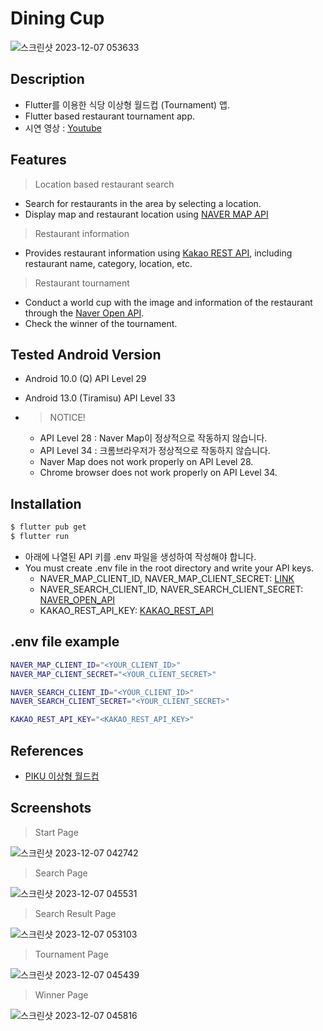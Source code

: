 # Dining Cup

![스크린샷 2023-12-07 053633](https://github.com/jrsky723/dining_cup/assets/67538999/ec2af127-c4c8-4afe-996b-5e59e42a64c4)

## Description

- Flutter를 이용한 식당 이상형 월드컵 (Tournament) 앱.
- Flutter based restaurant tournament app.
- 시연 영상 : [Youtube](https://www.youtube.com/watch?v=9cpY5qG6shI)

## Features

> Location based restaurant search

- Search for restaurants in the area by selecting a location.
- Display map and restaurant location using [NAVER MAP API](https://www.ncloud.com/product/applicationService/maps)

> Restaurant information

- Provides restaurant information using [Kakao REST API](https://developers.kakao.com/docs/latest/ko/local/common), including restaurant name, category, location, etc.

> Restaurant tournament

- Conduct a world cup with the image and information of the restaurant through the [Naver Open API](https://developers.naver.com/docs/serviceapi/search/blog/blog.md).
- Check the winner of the tournament.

## Tested Android Version

- Android 10.0 (Q) API Level 29
- Android 13.0 (Tiramisu) API Level 33

- > NOTICE!
  - API Level 28 : Naver Map이 정상적으로 작동하지 않습니다.
  - API Level 34 : 크롬브라우저가 정상적으로 작동하지 않습니다.
  - Naver Map does not work properly on API Level 28.
  - Chrome browser does not work properly on API Level 34.

## Installation

```bash
$ flutter pub get
$ flutter run
```

- 아래에 나열된 API 키를 .env 파일을 생성하여 작성해야 합니다.
- You must create .env file in the root directory and write your API keys.
  - NAVER_MAP_CLIENT_ID, NAVER_MAP_CLIENT_SECRET: [LINK](https://www.ncloud.com/product/applicationService/maps)
  - NAVER_SEARCH_CLIENT_ID, NAVER_SEARCH_CLIENT_SECRET: [NAVER_OPEN_API](https://developers.naver.com/apps/#/list)
  - KAKAO_REST_API_KEY: [KAKAO_REST_API](https://developers.kakao.com/docs/latest/ko/getting-started/app)

## .env file example

```bash
NAVER_MAP_CLIENT_ID="<YOUR_CLIENT_ID>"
NAVER_MAP_CLIENT_SECRET="<YOUR_CLIENT_SECRET>"

NAVER_SEARCH_CLIENT_ID="<YOUR_CLIENT_ID>"
NAVER_SEARCH_CLIENT_SECRET="<YOUR_CLIENT_SECRET>"

KAKAO_REST_API_KEY="<KAKAO_REST_API_KEY>"
```

## References

- [PIKU 이상형 월드컵](https://www.piku.co.kr/)

## Screenshots

> Start Page

![스크린샷 2023-12-07 042742](https://github.com/jrsky723/dining_cup/assets/67538999/598013c4-9725-4337-aa20-7ecbb609b571)

> Search Page

![스크린샷 2023-12-07 045531](https://github.com/jrsky723/dining_cup/assets/67538999/35a873af-6e8c-4ee1-9808-9d5030a19f35)

> Search Result Page

![스크린샷 2023-12-07 053103](https://github.com/jrsky723/dining_cup/assets/67538999/b46aa2c3-7f41-4611-9ef1-b0ac454b819f)

> Tournament Page

![스크린샷 2023-12-07 045439](https://github.com/jrsky723/dining_cup/assets/67538999/11819389-cb13-4a8e-9666-cda01ec5a882)

> Winner Page

![스크린샷 2023-12-07 045816](https://github.com/jrsky723/dining_cup/assets/67538999/515089ea-a945-4821-8de6-e45620284811)
